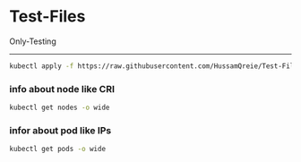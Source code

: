 # Test-Files
Only-Testing

---

```sh
kubectl apply -f https://raw.githubusercontent.com/HussamQreie/Test-Files/main/yaml-files/pod.yaml
```

### info about node like CRI
```sh
kubectl get nodes -o wide 
```
### infor about pod like IPs
```sh
kubectl get pods -o wide
```
